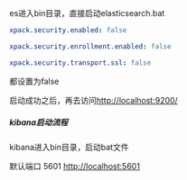 es进入bin目录，直接启动elasticsearch.bat

```yml
xpack.security.enabled: false

xpack.security.enrollment.enabled: false

xpack.security.transport.ssl: false
```
都设置为false

启动成功之后，再去访问<http://localhost:9200/>

##### kibana启动流程

kibana进入bin目录，启动bat文件

默认端口 5601 <http://localhost:5601>


